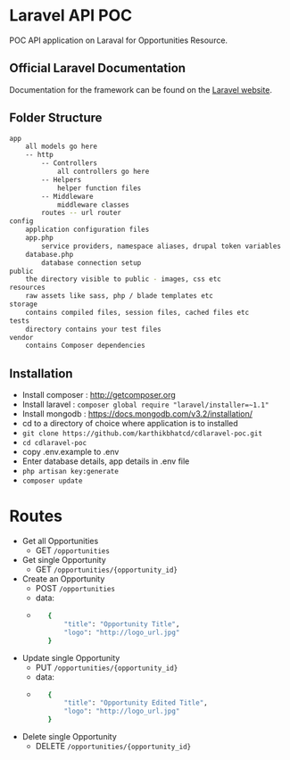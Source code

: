 # Laravel API POC

POC API application on Laraval for Opportunities Resource.


## Official Laravel Documentation

Documentation for the framework can be found on the [Laravel website](http://laravel.com/docs).

## Folder Structure
```sh
app
	all models go here
	-- http
		-- Controllers
			all controllers go here
		-- Helpers
			helper function files
		-- Middleware
			middleware classes
		routes -- url router
config
	application configuration files
	app.php
		service providers, namespace aliases, drupal token variables
	database.php
		database connection setup
public
	the directory visible to public - images, css etc
resources
	raw assets like sass, php / blade templates etc
storage
	contains compiled files, session files, cached files etc
tests
	directory contains your test files
vendor
	contains Composer dependencies
```

## Installation
 - Install composer : http://getcomposer.org
 - Install laravel :
	`composer global require "laravel/installer=~1.1"`
 - Install mongodb : https://docs.mongodb.com/v3.2/installation/
 - cd to a directory of choice where application is to installed
 - `git clone https://github.com/karthikbhatcd/cdlaravel-poc.git`
 - `cd cdlaravel-poc`
 - copy .env.example to .env
 - Enter database details, app details in .env file
 - `php artisan key:generate`
 - `composer update`

# Routes

 - Get all Opportunities
   - GET `/opportunities`
 - Get single Opportunity
   - GET `/opportunities/{opportunity_id}`
 - Create an Opportunity
   - POST `/opportunities`
   - data:
   - ```sh
		{
			"title": "Opportunity Title",
			"logo": "http://logo_url.jpg"
		}
 - Update single Opportunity
   - PUT `/opportunities/{opportunity_id}`
   - data:
   - ```sh
		{
			"title": "Opportunity Edited Title",
			"logo": "http://logo_url.jpg"
		}
 - Delete single Opportunity
   - DELETE `/opportunities/{opportunity_id}`